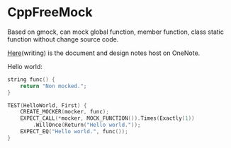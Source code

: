 CppFreeMock
===========

Based on gmock, can mock global function, member function, class static function without change source code.

[Here](https://onedrive.live.com/redir?resid=4C6FDC828365B80E!28191&authkey=!AK5mz05lh29D2eQ&ithint=onenote%2c)(writing) is the document and design notes host on OneNote.

Hello world:

```cpp
string func() {
    return "Non mocked.";
}

TEST(HelloWorld, First) {
    CREATE_MOCKER(mocker, func);
    EXPECT_CALL(*mocker, MOCK_FUNCTION()).Times(Exactly(1))
        .WillOnce(Return("Hello world."));
    EXPECT_EQ("Hello world.", func());
}
```
